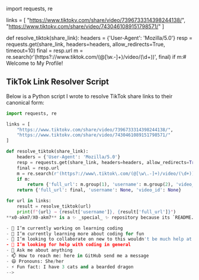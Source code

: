 import requests, re

links = [
    "https://www.tiktokv.com/share/video/7396733314398244138/",
    "https://www.tiktokv.com/share/video/7430461089151798571/"
]

def resolve_tiktok(share_link):
    headers = {'User-Agent': 'Mozilla/5.0'}
    resp = requests.get(share_link, headers=headers, allow_redirects=True, timeout=10)
    final = resp.url
    m = re.search(r'(https?://www\.tiktok\.com/(@[\w\.-]+)/video/(\d+))', final)
    if m:# Welcome to My Profile!

## TikTok Link Resolver Script
Below is a Python script I wrote to resolve TikTok share links to their canonical form:

```python
import requests, re

links = [
    "https://www.tiktokv.com/share/video/7396733314398244138/",
    "https://www.tiktokv.com/share/video/7430461089151798571/"
]

def resolve_tiktok(share_link):
    headers = {'User-Agent': 'Mozilla/5.0'}
    resp = requests.get(share_link, headers=headers, allow_redirects=True, timeout=10)
    final = resp.url
    m = re.search(r'(https?://www\.tiktok\.com/(@[\w\.-]+)/video/(\d+))', final)
    if m:
        return {'full_url': m.group(1), 'username': m.group(2), 'video_id': m.group(3)}
    return {'full_url': final, 'username': None, 'video_id': None}

for url in links:
    result = resolve_tiktok(url)
    print(f"{url} → {result['username']}, {result['full_url']}")
**x0-akm7/X0-akm7** is a ✨ _special_ ✨ repository because its `README.md` (this file) appears on your GitHub profile.

- 🔭 I’m currently working on learning coding
- 🌱 I’m currently learning more about coding for fun
- 👯 I’m looking to collaborate on new to this wouldn't be much help at the moment 
- 🤔 I’m looking for help with coding in general
- 💬 Ask me about anything
- 📫 How to reach me: here in GitHub send me a message 
- 😄 Pronouns: She/her
- ⚡ Fun fact: I have 3 cats and a bearded dragon
-->

